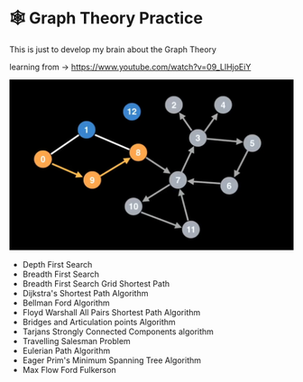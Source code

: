 <h1>🕸️ Graph Theory Practice</h1>
<p>This is just to develop my brain about the Graph Theory</p>
<p>learning from -> <a href="https://www.youtube.com/watch?v=09_LlHjoEiY">https://www.youtube.com/watch?v=09_LlHjoEiY</a></p>

<img src="./graph.png">

<ul>
    <li>Depth First Search</li>
    <li>Breadth First Search</li>
    <li>Breadth First Search Grid Shortest Path</li>
    <li>Dijkstra's Shortest Path Algorithm</li>
    <li>Bellman Ford Algorithm</li>
    <li>Floyd Warshall All Pairs Shortest Path Algorithm</li>
    <li>Bridges and Articulation points Algorithm</li>
    <li>Tarjans Strongly Connected Components algorithm
</li>
    <li>Travelling Salesman Problem
</li>
    <li>Eulerian Path Algorithm
</li>
    <li>Eager Prim's Minimum Spanning Tree Algorithm
</li>
    <li>Max Flow Ford Fulkerson
</li>
</ul>